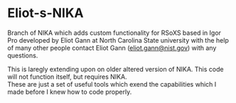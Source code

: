# Eliot-s-NIKA
Branch of NIKA which adds custom functionality for RSoXS based in Igor Pro
developed by Eliot Gann at North Carolina State university with the help of many other people
contact Eliot Gann (eliot.gann@nist.gov) with any questions.

This is laregly extending upon on older altered version of NIKA.  This code will not function itself, but requires NIKA.  
These are just a set of useful tools which exend the capabilities which I made before I knew how to code properly.
